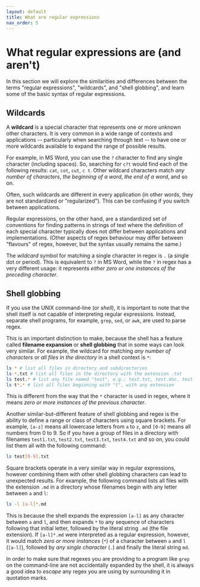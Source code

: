 ```yaml
---
layout: default
title: What are regular expressions
nav_order: 5
---
```

# What regular expressions are (and aren't)

In this section we will explore the similarities and differences between the terms "regular expressions", "wildcards", and "shell globbing", and learn some of the basic syntax of regular expressions.

## Wildcards

A **wildcard** is a special character that represents one or more unknown other characters. It is very common in a wide range of contexts and applications -- particularly when searching through text -- to have one or more wildcards available to expand the range of possible results.

For example, in MS Word, you can use the `?` character to find any single character (including spaces). So, searching for `c?t` would find each of the following results: `cat`, `cot`, `cut`, `c t`. Other wildcard characters match _any number of characters_, _the beginning of a word_, _the end of a word_, and so on.

Often, such wildcards are different in every application (in other words, they are not standardized or "regularized"). This can be confusing if you switch between applications.

Regular expressions, on the other hand, are a standardized set of conventions for finding patterns in strings of text where the definition of each special character typically does not differ between applications and implementations. (Other aspects of regex behaviour may differ between "flavours" of regex, however, but the syntax usually remains the same.)

The _wildcard_ symbol for matching a single character in regex is `.` (a single dot or period). This is equivalent to `?` in MS Word, while the `?` in regex has a very different usage: it represents _either zero or one instances of the preceding character_.

## Shell globbing

If you use the UNIX command-line (or _shell_), it is important to note that the shell itself is not capable of interpreting regular expressions. Instead, separate shell programs, for example, `grep`, `sed`, or `awk`, are used to parse regex.

This is an important distinction to make, because the shell has a feature called **filename expansion** or **shell globbing** that in some ways can look very similar. For example, the wildcard for matching _any number of characters_ or _all files in the directory_ in a shell context is `*`:

```bash
ls * # list all files in directory and subdirectories
ls *.txt # list all files in the directory with the extension .txt
ls test.* # list any file named "test", e.g.: test.txt, test.doc, test.png, etc
ls t*.* # list all files beginning with "t", with any extension
```

This is different from the way that the `*` character is used in regex, where it means _zero or more instances of the previous character_.

Another similar-but-different feature of shell globbing and regex is the ability to define a range or class of characters using square brackets. For example, `[a-z]` means all lowercase letters from `a` to `z`, and `[0-9]` means all numbers from 0 to 9. So if you have a group of files in a directory with filenames `test1.txt`, `test2.txt`, `test3.txt`, `test4.txt` and so on, you could list them all with the following command:

```bash
ls test[0-9].txt
```

Square brackets operate in a very similar way in regular expressions, however combining them with other shell globbing characters can lead to unexpected results. For example, the following command lists all files with the extension `.md` in a directory whose filenames begin with any letter between `a` and `l`:

```bash
ls -l [a-l]*.md
```

This is because the shell expands the expression `[a-l]` as any character between `a` and `l`, and then expands `*` to any sequence of characters following that initial letter, followed by the literal string `.md` (the file extension). If `[a-l]*.md` were interpreted as a regular expression, however, it would match _zero or more instances_ (`*`) of a character between `a` and `l` (`[a-l]`), followed by _any single character_ (`.`) and finally the literal string `md`.

In order to make sure that regexes you are providing to a program like `grep` on the command-line are not accidentally expanded by the shell, it is always a good idea to _escape_ any regex you are using by surrounding it in quotation marks.
